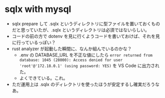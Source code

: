 # sqlx with mysql

- sqlx prepare して .sqlx というディレクトリに型ファイルを置いておくものだと思っていたが、.sqlx というディレクトリは必須ではないらしい。
- コードの前の方で dotenv を見に行くようコードを書いておけば、それを見に行っているっぽい？
- rust analyzer が起動した瞬間に、なんか組んでいるのかな？
  - .env の DATABASE_URL を不正な値にしたら `error returned from database: 1045 (28000): Access denied for user 'root'@'172.18.0.1' (using password: YES)` を VS Code に出力された。
  - よくできている。これ。
- ただ運用上は .sqlx のディレクトリを使ったほうが安定するし確実だろうなあ。
